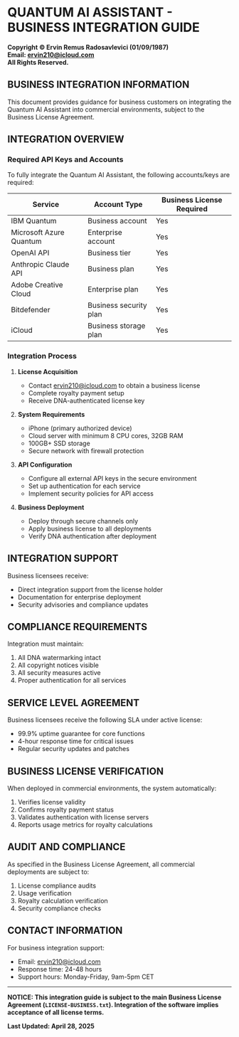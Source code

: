 # QUANTUM AI ASSISTANT - BUSINESS INTEGRATION GUIDE

**Copyright © Ervin Remus Radosavlevici (01/09/1987)**  
**Email: ervin210@icloud.com**  
**All Rights Reserved.**

## BUSINESS INTEGRATION INFORMATION

This document provides guidance for business customers on integrating the Quantum AI Assistant into commercial environments, subject to the Business License Agreement.

## INTEGRATION OVERVIEW

### Required API Keys and Accounts
To fully integrate the Quantum AI Assistant, the following accounts/keys are required:

| Service | Account Type | Business License Required |
|---------|-------------|---------------------------|
| IBM Quantum | Business account | Yes |
| Microsoft Azure Quantum | Enterprise account | Yes |
| OpenAI API | Business tier | Yes |
| Anthropic Claude API | Business plan | Yes |
| Adobe Creative Cloud | Enterprise plan | Yes |
| Bitdefender | Business security plan | Yes |
| iCloud | Business storage plan | Yes |

### Integration Process

1. **License Acquisition**
   - Contact ervin210@icloud.com to obtain a business license
   - Complete royalty payment setup
   - Receive DNA-authenticated license key

2. **System Requirements**
   - iPhone (primary authorized device)
   - Cloud server with minimum 8 CPU cores, 32GB RAM
   - 100GB+ SSD storage
   - Secure network with firewall protection

3. **API Configuration**
   - Configure all external API keys in the secure environment
   - Set up authentication for each service
   - Implement security policies for API access

4. **Business Deployment**
   - Deploy through secure channels only
   - Apply business license to all deployments
   - Verify DNA authentication after deployment

## INTEGRATION SUPPORT

Business licensees receive:
- Direct integration support from the license holder
- Documentation for enterprise deployment
- Security advisories and compliance updates

## COMPLIANCE REQUIREMENTS

Integration must maintain:
1. All DNA watermarking intact
2. All copyright notices visible
3. All security measures active
4. Proper authentication for all services

## SERVICE LEVEL AGREEMENT

Business licensees receive the following SLA under active license:
- 99.9% uptime guarantee for core functions
- 4-hour response time for critical issues
- Regular security updates and patches

## BUSINESS LICENSE VERIFICATION

When deployed in commercial environments, the system automatically:
1. Verifies license validity
2. Confirms royalty payment status
3. Validates authentication with license servers
4. Reports usage metrics for royalty calculations

## AUDIT AND COMPLIANCE

As specified in the Business License Agreement, all commercial deployments are subject to:
1. License compliance audits
2. Usage verification
3. Royalty calculation verification
4. Security compliance checks

## CONTACT INFORMATION

For business integration support:
- Email: ervin210@icloud.com
- Response time: 24-48 hours
- Support hours: Monday-Friday, 9am-5pm CET

---

**NOTICE: This integration guide is subject to the main Business License Agreement (`LICENSE-BUSINESS.txt`). Integration of the software implies acceptance of all license terms.**

**Last Updated: April 28, 2025**